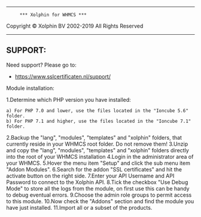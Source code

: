 **********************************************

         *** Xolphin for WHMCS ***


Copyright © Xolphin BV 2002-2019
All Rights Reserved

**********************************************

SUPPORT:
----------------------------------------------
Need support? Please go to:
 - https://www.sslcertificaten.nl/support/

Module installation:

1.Determine which PHP version you have installed:
 
	a) For PHP 7.0 and lower, use the files located in the "Ioncube 5.6" folder.
	b) For PHP 7.1 and higher, use the files located in the "Ioncube 7.1" folder.
	
2.Backup the "lang", "modules", "templates" and "xolphin" folders, that currently reside in your WHMCS root folder. Do not remove them!
3.Unzip and copy the "lang", "modules", "templates" and "xolphin" folders directly into the root of your WHMCS installation
4.Login in the administrator area of your WHMCS. 
5.Hover the menu item "Setup" and click the sub menu item "Addon Modules".
6.Search for the addon "SSL certificates" and hit the activate button on the right side.
7.Enter your API Username and API Password to connect to the Xolphin API.
8.Tick the checkbox "Use Debug Mode" to store all the logs from the module, on first use this can be handy to debug eventual errors.
9.Choose the admin role groups to permit access to this module.
10.Now check the "Addons" section and find the module you have just installed.
11.Import all or a subset of the products.